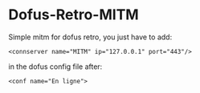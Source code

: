 # Dofus-Retro-MITM
Simple mitm for dofus retro, you just have to add:
```
<connserver name="MITM" ip="127.0.0.1" port="443"/>
```
in the dofus config file after:
```
<conf name="En ligne">
```